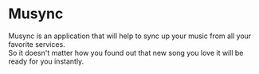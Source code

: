 # Musync

Musync is an application that will help to sync up your music from all your favorite services.  
So it doesn't matter how you found out that new song you love it will be ready for you instantly.
